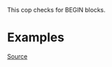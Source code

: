 
This cop checks for BEGIN blocks.

# Examples


[Source](http://www.rubydoc.info/gems/rubocop/RuboCop/Cop/Style/BeginBlock)